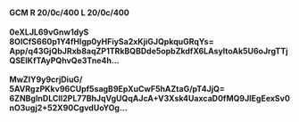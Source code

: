 #### GCM R 20/0c/400 L 20/0c/400
**0eXLJL69vGnw1dyS**<br/>**8OlCfS660p1Y4fHlgp0yHFiySa2xKjiGJQpkquGRqYs=**<br/>**App/q43GjQbJRxb8aqZP1TRkBQBDde5opbZkdfX6LAsyltoAk5U6oJrgTTjQSElKfTAyPQhvQe3Tne4h...**<br/><br/>
**MwZIY9y9crjDiuG/**<br/>**5AVRgzPKkv96CUpf5sagB9EpXuCwF5hAZtaG/pT4JjQ=**<br/>**6ZNBgInDLClI2PL77BhJqVgUQqAJcA+V3Xsk4UaxcaD0fMQ9JIEgEexSv0nO3ugj2+52X90CgvdUoYOg...**